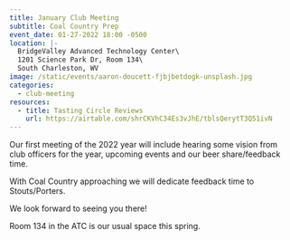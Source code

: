 ```yaml
---
title: January Club Meeting
subtitle: Coal Country Prep
event_date: 01-27-2022 18:00 -0500
location: |-
  BridgeValley Advanced Technology Center\
  1201 Science Park Dr, Room 134\
  South Charleston, WV
image: /static/events/aaron-doucett-fjbjbetdogk-unsplash.jpg
categories:
  - club-meeting
resources:
  - title: Tasting Circle Reviews
    url: https://airtable.com/shrCKVhC34Es3vJhE/tblsQerytT3Q51ivN
---
```

Our first meeting of the 2022 year will include hearing some vision from club officers for the year, upcoming events and our beer share/feedback time.

With Coal Country approaching we will dedicate feedback time to Stouts/Porters.

We look forward to seeing you there!

Room 134 in the ATC is our usual space this spring.